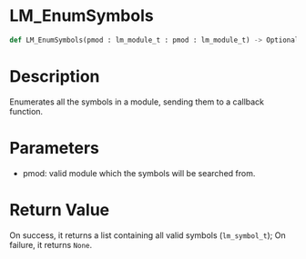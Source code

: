 # LM_EnumSymbols

```python
def LM_EnumSymbols(pmod : lm_module_t : pmod : lm_module_t) -> Optional[None]:
```

# Description

Enumerates all the symbols in a module, sending them to a callback function.

# Parameters

- pmod: valid module which the symbols will be searched from.

# Return Value

On success, it returns a list containing all valid symbols (`lm_symbol_t`); On failure, it returns `None`.

